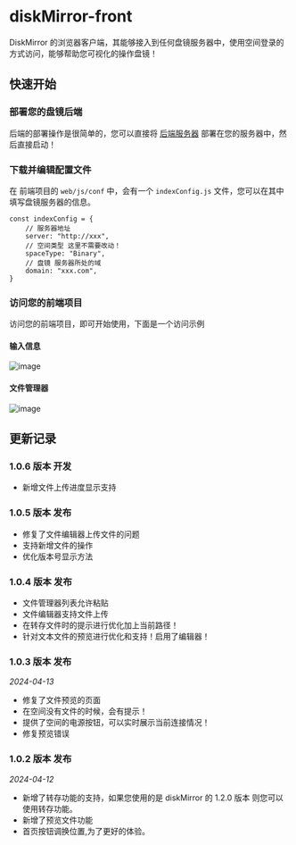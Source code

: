 # diskMirror-front

DiskMirror 的浏览器客户端，其能够接入到任何盘镜服务器中，使用空间登录的方式访问，能够帮助您可视化的操作盘镜！

## 快速开始

### 部署您的盘镜后端

后端的部署操作是很简单的，您可以直接将 [后端服务器](https://github.com/BeardedManZhao/diskMirror-backEnd-spring-boot.git)
部署在您的服务器中，然后直接启动！

### 下载并编辑配置文件

在 前端项目的 `web/js/conf` 中，会有一个 `indexConfig.js` 文件，您可以在其中填写盘镜服务器的信息。

```
const indexConfig = {
    // 服务器地址
    server: "http://xxx",
    // 空间类型 这里不需要改动！
    spaceType: "Binary",
    // 盘镜 服务器所处的域
    domain: "xxx.com",
}
```

### 访问您的前端项目

访问您的前端项目，即可开始使用，下面是一个访问示例

#### 输入信息

![image](https://github.com/BeardedManZhao/diskMirror-front/assets/113756063/fcf2b25d-cd9f-4185-ba4c-dd7bcbfc8d42)

#### 文件管理器

![image](https://github.com/BeardedManZhao/diskMirror-front/assets/113756063/236ba1c3-cebf-488b-a732-67e1d52554f3)

## 更新记录

### 1.0.6 版本 开发

- 新增文件上传进度显示支持

### 1.0.5 版本 发布

- 修复了文件编辑器上传文件的问题
- 支持新增文件的操作
- 优化版本号显示方法

### 1.0.4 版本 发布

- 文件管理器列表允许粘贴
- 文件编辑器支持文件上传
- 在转存文件时的提示进行优化加上当前路径！
- 针对文本文件的预览进行优化和支持！启用了编辑器！

### 1.0.3 版本 发布

*2024-04-13*

- 修复了文件预览的页面
- 在空间没有文件的时候，会有提示！
- 提供了空间的电源按钮，可以实时展示当前连接情况！
- 修复预览错误

### 1.0.2 版本 发布

*2024-04-12*

- 新增了转存功能的支持，如果您使用的是 diskMirror 的 1.2.0 版本 则您可以使用转存功能。
- 新增了预览文件功能
- 首页按钮调换位置,为了更好的体验。
